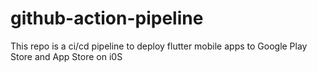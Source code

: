 # github-action-pipeline
This repo is a ci/cd pipeline to deploy flutter mobile apps to Google Play Store and App Store on i0S
